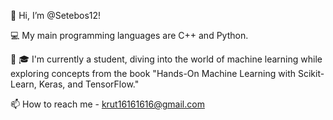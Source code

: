 👋 Hi, I’m @Setebos12!

💻 My main programming languages are C++ and Python.

🌱 🎓 I'm currently a student, diving into the world of machine learning while exploring concepts from the book "Hands-On Machine Learning with Scikit-Learn, Keras, and TensorFlow."

📫 How to reach me - krut16161616@gmail.com


<!---
Setebos12/Setebos12 is a ✨ special ✨ repository because its `README.md` (this file) appears on your GitHub profile.
You can click the Preview link to take a look at your changes.
--->
